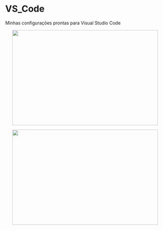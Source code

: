 # VS_Code
Minhas configurações prontas para Visual Studio Code


<p align="center">
  <img width="460" height="300" src="VS_Code/blob/main/Linux/Python/vscode_config_user.gif">
</p>

<p align="center">
  <img width="460" height="300" src="https://github.com/Kionovelletto/VS_Code/blob/main/Linux/Python/vscode_config_user.gif">
</p>


